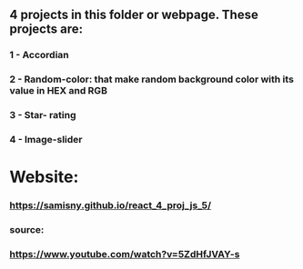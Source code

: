 ## 4 projects in this folder or webpage. These projects are:
### 1 - Accordian
### 2 - Random-color: that make random background color with its value in HEX and RGB
### 3 - Star- rating
### 4 - Image-slider

# Website:
### https://samisny.github.io/react_4_proj_js_5/

### source:
### https://www.youtube.com/watch?v=5ZdHfJVAY-s